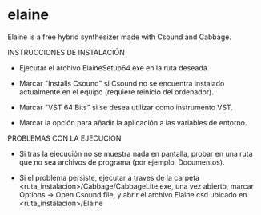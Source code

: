# elaine
Elaine is a free hybrid synthesizer made with Csound and Cabbage.


INSTRUCCIONES DE INSTALACIÓN

- Ejecutar el archivo ElaineSetup64.exe en la ruta deseada. 

- Marcar "Installs Csound" si Csound no se encuentra instalado actualmente en el equipo (requiere reinicio del ordenador).

- Marcar "VST 64 Bits" si se desea utilizar como instrumento VST.

- Marcar la opción para añadir la aplicación a las variables de entorno.

PROBLEMAS CON LA EJECUCION

- Si tras la ejecución no se muestra nada en pantalla, probar en una ruta que no sea archivos de programa (por ejemplo, Documentos).

- Si el problema persiste, ejecutar a traves de la carpeta <ruta_instalacion>/Cabbage/CabbageLite.exe, una vez   abierto, marcar Options -> Open Csound file, y abrir el archivo Elaine.csd ubicado en <ruta_instalacion>/Elaine
